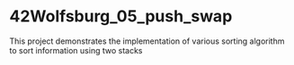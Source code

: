 # 42Wolfsburg_05_push_swap
This project demonstrates the implementation of various sorting algorithm to sort information using two stacks
